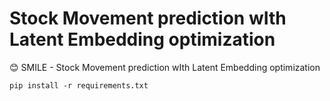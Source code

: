 # Stock Movement prediction wIth Latent Embedding optimization

😊 SMILE - Stock Movement prediction wIth Latent Embedding optimization

```
pip install -r requirements.txt
```
